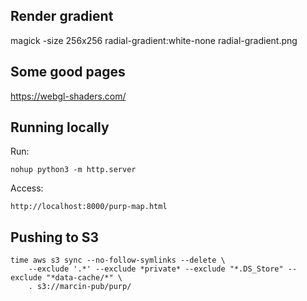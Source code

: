 
## Render gradient
magick -size 256x256 radial-gradient:white-none radial-gradient.png

## Some good pages
https://webgl-shaders.com/

## Running locally

Run:

    nohup python3 -m http.server

Access:

    http://localhost:8000/purp-map.html

## Pushing to S3

    time aws s3 sync --no-follow-symlinks --delete \
        --exclude '.*' --exclude *private* --exclude "*.DS_Store" --exclude "*data-cache/*" \
        . s3://marcin-pub/purp/
